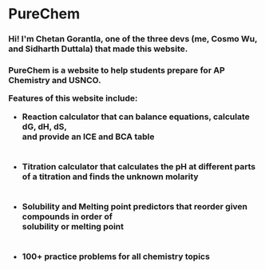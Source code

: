 <h1>PureChem</h1>
<h3>Hi! I'm Chetan Gorantla, one of the three devs (me, Cosmo Wu, and Sidharth Duttala) that made this website.<h3>
<p>PureChem is a website to help students prepare for AP Chemistry and USNCO. </p>
<p>Features of this website include:</p>
<ul>
    <li>Reaction calculator that can balance equations, calculate dG, dH, dS, <br/>and provide an ICE and BCA table</li>
    <br></br>
    <li>Titration calculator that calculates the pH at different parts of a titration and finds the unknown molarity</li>
    <br></br>
    <li>Solubility and Melting point predictors that reorder given compounds in order of <br/>solubility or melting point</li>
    <br></br>
    <li>100+ practice problems for all chemistry topics</li>
</ul>